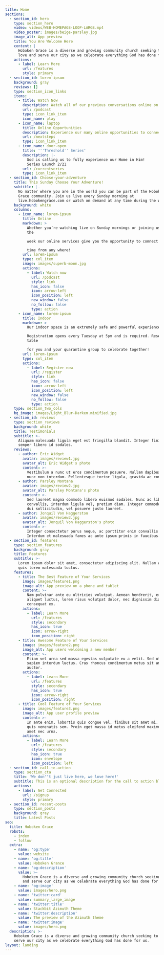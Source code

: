 ```yaml
---
title: Home
sections:
  - section_id: hero
    type: section_hero
    video: videos/WEB-HOMEPAGE-LOOP-LARGE.mp4
    video_poster: images/beige-parsley.jpg
    image_alt: App preview
    title: You Are Welcome Here
    content: |
      Hoboken Grace is a diverse and growing community church seeking to 
      love and serve our city as we celebrate everything God has done for us.
    actions:
      - label: Learn More
        url: /features
        style: primary
  - section_id: lorem-ipsum
    background: gray
    reviews: []
    type: section_icon_links
    items:
      - title: Watch Now
        description: Watch all of our previous conversations online on demand!
        url: /podcast
        type: icon_link_item
        icon_name: play
      - icon_name: laptop
        title: Online Opportunities
        description: Experience our many online opportunities to connect and grow!
        url: /nextsteps
        type: icon_link_item
      - icon_name: door-open
        title: '''Threshold'' Series'
        description: |-
          God is calling us to fully experience our Home in Him!
          Series Launch 2/21
        url: /currentseries
        type: icon_link_item
  - section_id: Choose-your-adventure
    title: This Sunday Choose Your Adventure!
    subtitle: |-
      No matter where you are in the world you can be part of the Hoboken 
      Grace community. Join us live every Sunday morning at 
      live.hobokengrace.com or watch on demand at any time during the week!
    background: white
    columns:
      - icon_name: lorem-ipsum
        title: Online
        markdown: >
          Whether you’re watching live on Sunday mornings or joining us during
          the

          week our online services give you the opportunity to connect at any

          time from any where!
        url: lorem-ipsum
        type: col_item
        image: images/superb-moon.jpg
        actions:
          - label: Watch now
            url: /podcast
            style: link
            has_icon: false
            icon: arrow-left
            icon_position: left
            new_window: false
            no_follow: false
            type: action
      - icon_name: lorem-ipsum
        title: Indoor
        markdown: >
          Our indoor space is an extremely safe and powerful experience.

          Registration opens every Tuesday at 5pm and is required. Reserve a
          table

          for you and your quarantine group to celebrate together!
        url: lorem-ipsum
        type: col_item
        actions:
          - label: Register now
            url: /register
            style: link
            has_icon: false
            icon: arrow-left
            icon_position: left
            new_window: false
            no_follow: false
            type: action
    type: section_two_cols
    bg_image: images/Light_Blur-Darken.minified.jpg
  - section_id: reviews
    type: section_reviews
    background: white
    title: Testimonials
    subtitle: >-
      Aliquam malesuada ligula eget est fringilla blandit. Integer finibus
      semper libero id sodales.
    reviews:
      - author: Eric Widget
        avatar: images/review1.jpg
        avatar_alt: Eric Widget's photo
        content: >-
          Vestibulum a nunc ut eros condimentum posuere. Nullam dapibus quis
          nunc non interdum. Pellentesque tortor ligula, gravida ac commodo eu.
      - author: Parsley Montana
        avatar: images/review2.jpg
        avatar_alt: Parsley Montana's photo
        content: >-
          Sed laoreet magna commodo libero euismod sodales. Nunc ac libero
          convallis, interdum ligula vel, pretium diam. Integer commodo sem at
          dui sollicitudin, vel posuere justo laoreet.
      - author: Jonquil Von Haggerston
        avatar: images/review3.jpg
        avatar_alt: Jonquil Von Haggerston's photo
        content: >-
          Integer consectetur purus neque, ac porttitor enim convallis vitae.
          Interdum et malesuada fames ac ante ipsum primis in faucibus.
  - section_id: features
    type: section_features
    background: gray
    title: Features
    subtitle: >-
      Lorem ipsum dolor sit amet, consectetur adipiscing elit. Nullam a metus
      quis lorem malesuada luctus.
    features:
      - title: The Best Feature of Your Services
        image: images/feature1.png
        image_alt: App preview on a phone and tablet
        content: >-
          Nam pulvinar ante eu ultricies volutpat. Aenean hendrerit, eros sed
          aliquet luctus, lorem risus volutpat dolor, nec dignissim diam neque
          consequat ex.
        actions:
          - label: Learn More
            url: /features
            style: secondary
            has_icon: true
            icon: arrow-right
            icon_position: right
      - title: Awesome Feature of Your Services
        image: images/feature2.png
        image_alt: App users welcoming a new member
        content: >-
          Etiam vel urna sed massa egestas vulputate eu a velit. Sed ut nisl nec
          sapien interdum luctus. Cras rhoncus condimentum metus sit amet
          auctor.
        actions:
          - label: Learn More
            url: /features
            style: secondary
            has_icon: true
            icon: arrow-right
            icon_position: right
      - title: Cool Feature of Your Services
        image: images/feature3.png
        image_alt: App user profile preview
        content: >-
          In ante enim, lobortis quis congue vel, finibus sit amet mi. Aenean
          quis venenatis sem. Proin eget massa id metus eleifend maximus sit
          amet nec urna.
        actions:
          - label: Learn More
            url: /features
            style: secondary
            has_icon: true
            icon: envelope
            icon_position: left
  - section_id: call-to-action
    type: section_cta
    title: 'We don''t just live here, we love here!'
    subtitle: This is an optional description for the call to action block.
    actions:
      - label: Get Connected
        url: /signup
        style: primary
  - section_id: recent-posts
    type: section_posts
    background: gray
    title: Latest Posts
seo:
  title: Hoboken Grace
  robots:
    - index
    - follow
  extra:
    - name: 'og:type'
      value: website
    - name: 'og:title'
      value: Hoboken Grance
    - name: 'og:description'
      value: >-
        Hoboken Grace is a diverse and growing community church seeking to love
        and serve our city as we celebrate everything God has done for us.
    - name: 'og:image'
      value: images/hero.png
    - name: 'twitter:card'
      value: summary_large_image
    - name: 'twitter:title'
      value: Stackbit Azimuth Theme
    - name: 'twitter:description'
      value: The preview of the Azimuth theme
    - name: 'twitter:image'
      value: images/hero.png
  description: >-
    Hoboken Grace is a diverse and growing community church seeking to love and
    serve our city as we celebrate everything God has done for us.
layout: landing
---
```

